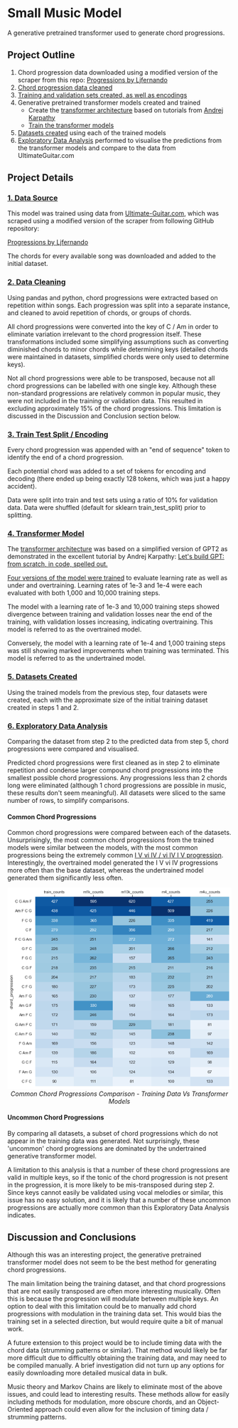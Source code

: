 # Small Music Model

A generative pretrained transformer used to generate chord progressions.

## Project Outline
1. Chord progression data downloaded using a modified version of the scraper from this repo: [Progressions by Ljfernando](https://github.com/Ljfernando/Progressions)
2. [Chord progression data cleaned](chord_progressions.ipynb)
3. [Training and validation sets created, as well as encodings](data_preparation.ipynb)
4. Generative pretrained transformer models created and trained
    * Create the [transformer architecture](model.py) based on tutorials from [Andrej Karpathy](https://github.com/karpathy)
    * [Train the transformer models](train_chord_transformer.ipynb)
5. [Datasets created](SMM_create_datasets.ipynb) using each of the trained models
6. [Exploratory Data Analysis](SMM_explortatory_data_analysis.ipynb) performed to visualise the predictions from the transformer models and compare to the data from UltimateGuitar.com

## Project Details

### [1. Data Source](data/UltimateGuitarTabs_chords.csv)

This model was trained using data from [Ultimate-Guitar.com](https://www.ultimate-guitar.com/), which was scraped using a modified version of the scraper from following GitHub repository:

[Progressions by Ljfernando](https://github.com/Ljfernando/Progressions)

The chords for every available song was downloaded and added to the initial dataset.

### [2. Data Cleaning](chord_progressions.ipynb)

Using pandas and python, chord progressions were extracted based on repetition within songs. Each progression was split into a separate instance, and cleaned to avoid repetition of chords, or groups of chords.

All chord progressions were converted into the key of C / Am in order to eliminate variation irrelevant to the chord progression itself. These transformations included some simplifying assumptions such as converting diminished chords to minor chords while determining keys (detailed chords were maintained in datasets, simplified chords were only used to determine keys). 

Not all chord progressions were able to be transposed, because not all chord progressions can be labelled with one single key. Although these non-standard progressions are relatively common in popular music, they were not included in the training or validation data. This resulted in excluding approximately 15% of the chord progressions. This limitation is discussed in the Discussion and Conclusion section below.

### [3. Train Test Split / Encoding](data_preparation.ipynb)

Every chord progression was appended with an "end of sequence" token to identify the end of a chord progression. 

Each potential chord was added to a set of tokens for encoding and decoding (there ended up being exactly 128 tokens, which was just a happy accident). 

Data were split into train and test sets using a ratio of 10% for validation data. Data were shuffled (default for sklearn train_test_split) prior to splitting.

### [4. Transformer Model](train_chord_transformer.ipynb)

The [transformer architecture](model.py) was based on a simplified version of GPT2 as demonstrated in the excellent tutorial by Andrej Karpathy: [Let's build GPT: from scratch, in code, spelled out.](https://youtu.be/kCc8FmEb1nY?si=4a5qvl9HrctZAQcs)

[Four versions of the model were trained](train_chord_transformer.ipynb) to evaluate learning rate as well as under and overtraining. Learning rates of 1e-3 and 1e-4 were each evaluated with both 1,000 and 10,000 training steps. 

The model with a learning rate of 1e-3 and 10,000 training steps showed divergence between training and validation losses near the end of the training, with validation losses increasing, indicating overtraining. This model is referred to as the overtrained model.

Conversely, the model with a learning rate of 1e-4 and 1,000 training steps was still showing marked improvements when training was terminated. This model is referred to as the undertrained model.

### [5. Datasets Created](SMM_create_datasets.ipynb)

Using the trained models from the previous step, four datasets were created, each with the approximate size of the initial training dataset created in steps 1 and 2.

### [6. Exploratory Data Analysis](SMM_explortatory_data_analysis.ipynb)

Comparing the dataset from step 2 to the predicted data from step 5, chord progressions were compared and visualised.

Predicted chord progressions were first cleaned as in step 2 to eliminate repetition and condense larger compound chord progressions into the smallest possible chord progressions. Any progressions less than 2 chords long were eliminated (although 1 chord progressions are possible in music, these results don't seem meaningful). All datasets were sliced to the same number of rows, to simplify comparisons.

#### Common Chord Progressions

Common chord progressions were compared between each of the datasets. Unsurprisingly, the most common chord progressions from the trained models were similar between the models, with the most common progressions being the extremely common [I V vi IV  /  vi IV I V progression](https://en.wikipedia.org/wiki/I–V–vi–IV_progression). Interestingly, the overtrained model generated the I V vi IV progressions more often than the base dataset, whereas the undertrained model generated them significantly less often.

<p align=center>
<img src="./data/popular_chord_progressions.png"/></br>
<i>Common Chord Progressions Comparison - Training Data Vs Transformer Models</i>
</p>

#### Uncommon Chord Progressions

By comparing all datasets, a subset of chord progressions which do not appear in the training data was generated. Not surprisingly, these 'uncommon' chord progressions are dominated by the undertrained generative transformer model.

A limitation to this analysis is that a number of these chord progressions are valid in multiple keys, so if the tonic of the chord progression is not present in the progression, it is more likely to be mis-transposed during step 2. Since keys cannot easily be validated using vocal melodies or similar, this issue has no easy solution, and it is likely that a number of these uncommon progressions are actually more common than this Exploratory Data Analysis indicates.

## Discussion and Conclusions

Although this was an interesting project, the generative pretrained transformer model does not seem to be the best method for generating chord progressions. 

The main limitation being the training dataset, and that chord progressions that are not easily transposed are often more interesting musically. Often this is because the progression will modulate between multiple keys. An option to deal with this limitation could be to manually add chord progressions with modulation in the training data set. This would bias the training set in a selected direction, but would require quite a bit of manual work.

A future extension to this project would be to include timing data with the chord data (strumming patterns or similar). That method would likely be far more difficult due to difficultly obtaining the training data, and may need to be compiled manually. A brief investigation did not turn up any options for easily downloading more detailed musical data in bulk.

Music theory and Markov Chains are likely to eliminate most of the above issues, and could lead to interesting results. These methods allow for easily including methods for modulation, more obscure chords, and an Object-Oriented approach could even allow for the inclusion of timing data / strumming patterns.

